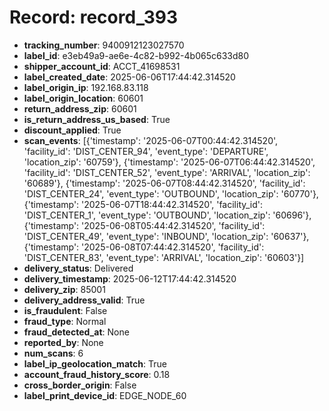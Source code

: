 # Record: record_393

- **tracking_number**: 9400912123027570
- **label_id**: e3eb49a9-ae6e-4c82-b992-4b065c633d80
- **shipper_account_id**: ACCT_41698531
- **label_created_date**: 2025-06-06T17:44:42.314520
- **label_origin_ip**: 192.168.83.118
- **label_origin_location**: 60601
- **return_address_zip**: 60601
- **is_return_address_us_based**: True
- **discount_applied**: True
- **scan_events**: [{'timestamp': '2025-06-07T00:44:42.314520', 'facility_id': 'DIST_CENTER_94', 'event_type': 'DEPARTURE', 'location_zip': '60759'}, {'timestamp': '2025-06-07T06:44:42.314520', 'facility_id': 'DIST_CENTER_52', 'event_type': 'ARRIVAL', 'location_zip': '60689'}, {'timestamp': '2025-06-07T08:44:42.314520', 'facility_id': 'DIST_CENTER_24', 'event_type': 'OUTBOUND', 'location_zip': '60770'}, {'timestamp': '2025-06-07T18:44:42.314520', 'facility_id': 'DIST_CENTER_1', 'event_type': 'OUTBOUND', 'location_zip': '60696'}, {'timestamp': '2025-06-08T05:44:42.314520', 'facility_id': 'DIST_CENTER_49', 'event_type': 'INBOUND', 'location_zip': '60637'}, {'timestamp': '2025-06-08T07:44:42.314520', 'facility_id': 'DIST_CENTER_83', 'event_type': 'ARRIVAL', 'location_zip': '60603'}]
- **delivery_status**: Delivered
- **delivery_timestamp**: 2025-06-12T17:44:42.314520
- **delivery_zip**: 85001
- **delivery_address_valid**: True
- **is_fraudulent**: False
- **fraud_type**: Normal
- **fraud_detected_at**: None
- **reported_by**: None
- **num_scans**: 6
- **label_ip_geolocation_match**: True
- **account_fraud_history_score**: 0.18
- **cross_border_origin**: False
- **label_print_device_id**: EDGE_NODE_60